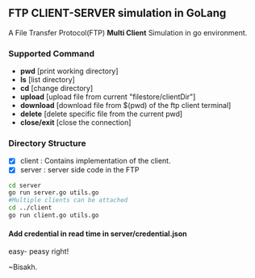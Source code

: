 ## FTP CLIENT-SERVER simulation in GoLang
A File Transfer Protocol(FTP) **Multi Client** Simulation in go environment.

### Supported Command
- **pwd** [print working directory]
- **ls** [list directory]
- **cd** [change directory]
- **upload** [upload file from current "filestore/clientDir"]
- **download** [download file from $(pwd) of the ftp client terminal]
-  **delete** [delete specific file from the current pwd]
-  **close/exit** [close the connection]


### Directory Structure
- [x] client : Contains implementation of the client.
- [x] server : server side code in the FTP

```bash
cd server 
go run server.go utils.go
#Multiple clients can be attached 
cd ../client
go run client.go utils.go
```

#### Add credential in read time in server/credential.json

easy- peasy right!

~Bisakh.